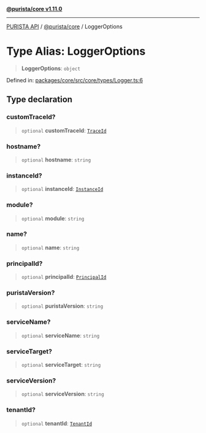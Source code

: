 [**@purista/core v1.11.0**](../README.md)

***

[PURISTA API](../../../packages.md) / [@purista/core](../README.md) / LoggerOptions

# Type Alias: LoggerOptions

> **LoggerOptions**: `object`

Defined in: [packages/core/src/core/types/Logger.ts:6](https://github.com/puristajs/purista/blob/master/packages/core/src/core/types/Logger.ts#L6)

## Type declaration

### customTraceId?

> `optional` **customTraceId**: [`TraceId`](TraceId.md)

### hostname?

> `optional` **hostname**: `string`

### instanceId?

> `optional` **instanceId**: [`InstanceId`](InstanceId.md)

### module?

> `optional` **module**: `string`

### name?

> `optional` **name**: `string`

### principalId?

> `optional` **principalId**: [`PrincipalId`](PrincipalId.md)

### puristaVersion?

> `optional` **puristaVersion**: `string`

### serviceName?

> `optional` **serviceName**: `string`

### serviceTarget?

> `optional` **serviceTarget**: `string`

### serviceVersion?

> `optional` **serviceVersion**: `string`

### tenantId?

> `optional` **tenantId**: [`TenantId`](TenantId.md)
